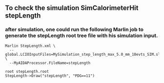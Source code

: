 ## To check the simulation SimCalorimeterHit stepLength

### after simulation, one could run the following Marlin job to generate the stepLength root tree file with his simulation input.
 
```shell
Marlin StepLength.xml \
  --global.LCIOInputFiles=MySimulation_step_length_max_5.0_mm_10evts_SIM.slcio \
  --MyAIDAProcessor.FileName=stepLength
```

```shell
root stepLength.root
StepLength->Draw("stepLength", "PDG==11")
```
